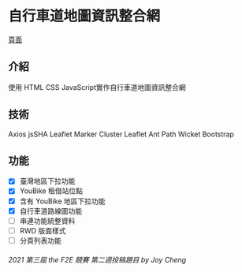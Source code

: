 
# 自行車道地圖資訊整合網
[頁面](https://joy-port.github.io/thef2e-week2/)

## 介紹
使用 HTML CSS JavaScript實作自行車道地圖資訊整合網

## 技術
Axios
jsSHA
Leaflet
Marker Cluster
Leaflet Ant Path
Wicket
Bootstrap

## 功能
- [x] 臺灣地區下拉功能
- [x] YouBike 租借站位點
- [x] 含有 YouBike 地區下拉功能
- [x] 自行車道路線圖功能
- [ ] 串連功能統整資料
- [ ] RWD 版面樣式
- [ ] 分頁列表功能

###### 2021 第三屆 the F2E 競賽 第二週投稿題目 by Joy Cheng